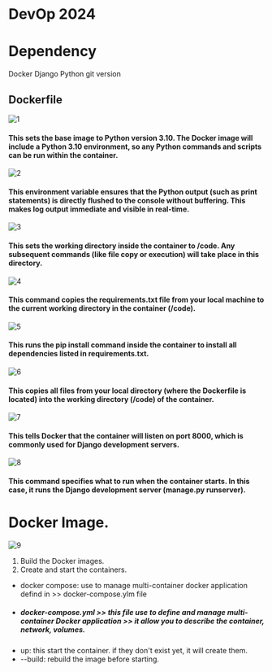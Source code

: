 # DevOp 2024



# Dependency
Docker 
Django
Python
git version


## Dockerfile
![1](https://github.com/user-attachments/assets/f6397274-e17b-41fb-be37-5e937413a3c4)
#### This sets the base image to Python version 3.10. The Docker image will include a Python 3.10 environment, so any Python commands and scripts can be run within the container.
![2](https://github.com/user-attachments/assets/7955e6e4-e966-43c0-b537-9c25f9f6f312)
#### This environment variable ensures that the Python output (such as print statements) is directly flushed to the console without buffering. This makes log output immediate and visible in real-time.
![3](https://github.com/user-attachments/assets/70f41dba-89df-4910-9349-4231457e0b48)
#### This sets the working directory inside the container to /code. Any subsequent commands (like file copy or execution) will take place in this directory.
![4](https://github.com/user-attachments/assets/b51a2230-4fc8-46ae-8668-b9882c01ba44)
#### This command copies the requirements.txt file from your local machine to the current working directory in the container (/code).
![5](https://github.com/user-attachments/assets/6ee16471-65d0-4740-ade4-37e97f38c715)
#### This runs the pip install command inside the container to install all dependencies listed in requirements.txt.
![6](https://github.com/user-attachments/assets/1a908c4c-c1eb-4d37-b5c3-f34d6ad2d243)
#### This copies all files from your local directory (where the Dockerfile is located) into the working directory (/code) of the container.
![7](https://github.com/user-attachments/assets/ec81f926-afda-42a3-9fe5-5c6585fe9895)
#### This tells Docker that the container will listen on port 8000, which is commonly used for Django development servers.
![8](https://github.com/user-attachments/assets/3587e989-178c-47ab-83c8-608cfce002c5)
#### This command specifies what to run when the container starts. In this case, it runs the Django development server (manage.py runserver).

# Docker Image.
![9](https://github.com/user-attachments/assets/70351c7a-3478-4b03-a2a7-53ac3bbcfdae)
1. Build the Docker images.
2. Create and start the containers.
* docker compose: use to manage multi-container docker application defind in >> docker-compose.ylm file
* ##### docker-compose.yml >> this file use to define and manage multi-container Docker application >> it allow you to describe the container, network, volumes.
* up: this start the container. if they don't exist yet, it will create them.
* --build: rebuild the image before starting.


